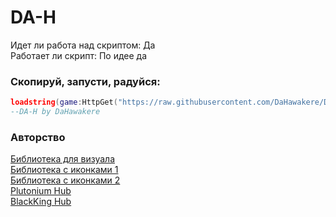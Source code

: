 # DA-H

Идет ли работа над скриптом: Да<br>
Работает ли скрипт: По идее да
### Скопируй, запусти, радуйся:
```lua
loadstring(game:HttpGet("https://raw.githubusercontent.com/DaHawakere/DA-H/refs/heads/main/Service/loader.luau"))()
--DA-H by DaHawakere
```


### Авторство

[Библиотека для визуала](https://github.com/ActualMasterOogway)<br> 
[Библиотека с иконками 1](https://lucide.dev/icons/)<br> 
[Библиотека с иконками 2](https://phosphoricons.com/)<br> 
[Plutonium Hub](https://github.com/PawsThePaw)<br> 
[BlackKing Hub](https://github.com/KINGHUB01)
